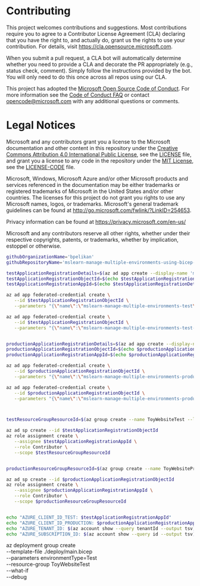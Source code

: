 
# Contributing

This project welcomes contributions and suggestions.  Most contributions require you to agree to a
Contributor License Agreement (CLA) declaring that you have the right to, and actually do, grant us
the rights to use your contribution. For details, visit https://cla.opensource.microsoft.com.

When you submit a pull request, a CLA bot will automatically determine whether you need to provide
a CLA and decorate the PR appropriately (e.g., status check, comment). Simply follow the instructions
provided by the bot. You will only need to do this once across all repos using our CLA.

This project has adopted the [Microsoft Open Source Code of Conduct](https://opensource.microsoft.com/codeofconduct/).
For more information see the [Code of Conduct FAQ](https://opensource.microsoft.com/codeofconduct/faq/) or
contact [opencode@microsoft.com](mailto:opencode@microsoft.com) with any additional questions or comments.

# Legal Notices

Microsoft and any contributors grant you a license to the Microsoft documentation and other content
in this repository under the [Creative Commons Attribution 4.0 International Public License](https://creativecommons.org/licenses/by/4.0/legalcode),
see the [LICENSE](LICENSE) file, and grant you a license to any code in the repository under the [MIT License](https://opensource.org/licenses/MIT), see the
[LICENSE-CODE](LICENSE-CODE) file.

Microsoft, Windows, Microsoft Azure and/or other Microsoft products and services referenced in the documentation
may be either trademarks or registered trademarks of Microsoft in the United States and/or other countries.
The licenses for this project do not grant you rights to use any Microsoft names, logos, or trademarks.
Microsoft's general trademark guidelines can be found at http://go.microsoft.com/fwlink/?LinkID=254653.

Privacy information can be found at https://privacy.microsoft.com/en-us/

Microsoft and any contributors reserve all other rights, whether under their respective copyrights, patents,
or trademarks, whether by implication, estoppel or otherwise.


```bash
githubOrganizationName='bpelikan'
githubRepositoryName='mslearn-manage-multiple-environments-using-bicep-github-actions'

testApplicationRegistrationDetails=$(az ad app create --display-name 'mslearn-manage-multiple-environments-test')
testApplicationRegistrationObjectId=$(echo $testApplicationRegistrationDetails | jq -r '.id')
testApplicationRegistrationAppId=$(echo $testApplicationRegistrationDetails | jq -r '.appId')

az ad app federated-credential create \
   --id $testApplicationRegistrationObjectId \
   --parameters "{\"name\":\"mslearn-manage-multiple-environments-test\",\"issuer\":\"https://token.actions.githubusercontent.com\",\"subject\":\"repo:${githubOrganizationName}/${githubRepositoryName}:environment:Test\",\"audiences\":[\"api://AzureADTokenExchange\"]}"

az ad app federated-credential create \
   --id $testApplicationRegistrationObjectId \
   --parameters "{\"name\":\"mslearn-manage-multiple-environments-test-branch\",\"issuer\":\"https://token.actions.githubusercontent.com\",\"subject\":\"repo:${githubOrganizationName}/${githubRepositoryName}:ref:refs/heads/main\",\"audiences\":[\"api://AzureADTokenExchange\"]}"


productionApplicationRegistrationDetails=$(az ad app create --display-name 'mslearn-manage-multiple-environments-production')
productionApplicationRegistrationObjectId=$(echo $productionApplicationRegistrationDetails | jq -r '.id')
productionApplicationRegistrationAppId=$(echo $productionApplicationRegistrationDetails | jq -r '.appId')

az ad app federated-credential create \
   --id $productionApplicationRegistrationObjectId \
   --parameters "{\"name\":\"mslearn-manage-multiple-environments-production\",\"issuer\":\"https://token.actions.githubusercontent.com\",\"subject\":\"repo:${githubOrganizationName}/${githubRepositoryName}:environment:Production\",\"audiences\":[\"api://AzureADTokenExchange\"]}"

az ad app federated-credential create \
   --id $productionApplicationRegistrationObjectId \
   --parameters "{\"name\":\"mslearn-manage-multiple-environments-production-branch\",\"issuer\":\"https://token.actions.githubusercontent.com\",\"subject\":\"repo:${githubOrganizationName}/${githubRepositoryName}:ref:refs/heads/main\",\"audiences\":[\"api://AzureADTokenExchange\"]}"



testResourceGroupResourceId=$(az group create --name ToyWebsiteTest --location westeurope --query id --output tsv)

az ad sp create --id $testApplicationRegistrationObjectId
az role assignment create \
   --assignee $testApplicationRegistrationAppId \
   --role Contributor \
   --scope $testResourceGroupResourceId


productionResourceGroupResourceId=$(az group create --name ToyWebsiteProduction --location westeurope --query id --output tsv)

az ad sp create --id $productionApplicationRegistrationObjectId
az role assignment create \
   --assignee $productionApplicationRegistrationAppId \
   --role Contributor \
   --scope $productionResourceGroupResourceId


echo "AZURE_CLIENT_ID_TEST: $testApplicationRegistrationAppId"
echo "AZURE_CLIENT_ID_PRODUCTION: $productionApplicationRegistrationAppId"
echo "AZURE_TENANT_ID: $(az account show --query tenantId --output tsv)"
echo "AZURE_SUBSCRIPTION_ID: $(az account show --query id --output tsv)"

```



az deployment group create \
  --template-file ./deploy/main.bicep \
  --parameters environmentType=Test \
  --resource-group ToyWebsiteTest \
  --what-if \
  --debug
